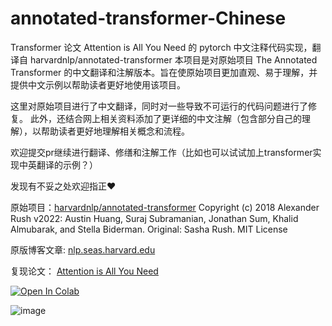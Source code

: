 # annotated-transformer-Chinese
Transformer 论文 Attention is All You Need 的 pytorch 中文注释代码实现，翻译自 harvardnlp/annotated-transformer
本项目是对原始项目 The Annotated Transformer 的中文翻译和注解版本。旨在使原始项目更加直观、易于理解，并提供中文示例以帮助读者更好地使用该项目。

这里对原始项目进行了中文翻译，同时对一些导致不可运行的代码问题进行了修复。
此外，还结合网上相关资料添加了更详细的中文注解（包含部分自己的理解），以帮助读者更好地理解相关概念和流程。

欢迎提交pr继续进行翻译、修缮和注解工作（比如也可以试试加上transformer实现中英翻译的示例？）

发现有不妥之处欢迎指正❤

原始项目：[harvardnlp/annotated-transformer](https://github.com/harvardnlp/annotated-transformer/)
Copyright (c) 2018 Alexander Rush
v2022: Austin Huang, Suraj Subramanian, Jonathan Sum, Khalid Almubarak, and Stella Biderman.
Original: Sasha Rush.
MIT License

原版博客文章:
[nlp.seas.harvard.edu](http://nlp.seas.harvard.edu/annotated-transformer/)

复现论文：
[Attention is All You Need](https://arxiv.org/abs/1706.03762)

[![Open In Colab](https://colab.research.google.com/assets/colab-badge.svg)](https://colab.research.google.com/github/harvardnlp/annotated-transformer/blob/master/AnnotatedTransformer.ipynb)

![image](https://user-images.githubusercontent.com/35882/166251887-9da909a9-660b-45a9-ae72-0aae89fb38d4.png)

